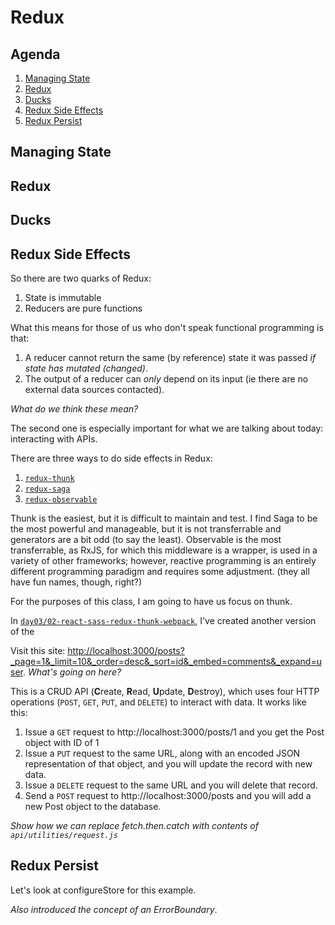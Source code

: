 # Redux

## Agenda

1. [Managing State](#managing-state)
1. [Redux](#redux)
1. [Ducks](#ducks)
1. [Redux Side Effects](#redux-side-effects)
1. [Redux Persist](#redux-persist)

## Managing State

## Redux

## Ducks

## Redux Side Effects

So there are two quarks of Redux:

1. State is immutable
1. Reducers are pure functions

What this means for those of us who don't speak functional programming is that:

1. A reducer cannot return the same (by reference) state it was passed *if state has mutated (changed)*.
1. The output of a reducer can *only* depend on its input (ie there are no external data sources contacted).

*What do we think these mean?*

The second one is especially important for what we are talking about today: interacting with APIs. 

There are three ways to do side effects in Redux:

1. [`redux-thunk`](https://github.com/gaearon/redux-thunk)
2. [`redux-saga`](https://redux-saga.js.org/)
3. [`redux-observable`](https://github.com/redux-observable/redux-observable)

Thunk is the easiest, but it is difficult to maintain and test. I find Saga to be the most powerful and manageable, but it is not transferrable and generators are a bit odd (to say the least). Observable is the most transferrable, as RxJS, for which this middleware is a wrapper, is used in a variety of other frameworks; however, reactive programming is an entirely different programming paradigm and requires some adjustment. (they all have fun names, though, right?)

For the purposes of this class, I am going to have us focus on thunk.

In [`day03/02-react-sass-redux-thunk-webpack`](day03/02-react-sass-redux-thunk-webpack), I've created another version of the 

Visit this site: [http://localhost:3000/posts?_page=1&_limit=10&_order=desc&_sort=id&_embed=comments&_expand=user](http://localhost:3000/posts?_page=1&_limit=10&_order=desc&_sort=id&_embed=comments&_expand=user). *What's going on here?*

This is a CRUD API (**C**reate, **R**ead, **U**pdate, **D**estroy), which uses four HTTP operations (`POST`, `GET`, `PUT`, and `DELETE`) to interact with data. It works like this:

1. Issue a `GET` request to http://localhost:3000/posts/1 and you get the Post object with ID of 1
2. Issue a `PUT` request to the same URL, along with an encoded JSON representation of that object, and you will update the record with new data.
3. Issue a `DELETE` request to the same URL and you will delete that record.
4. Send a `POST` request to http://localhost:3000/posts and you will add a new Post object to the database.

*Show how we can replace fetch.then.catch with contents of `api/utilities/request.js`*

## Redux Persist

Let's look at configureStore for this example.

*Also introduced the concept of an ErrorBoundary*.
